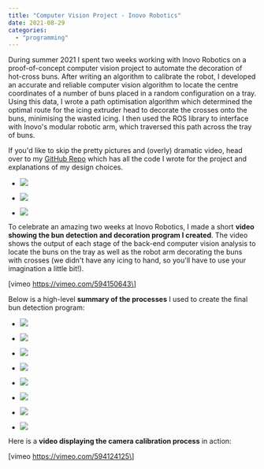 ```yaml
---
title: "Computer Vision Project - Inovo Robotics"
date: 2021-08-29
categories: 
  - "programming"
---
```


During summer 2021 I spent two weeks working with Inovo Robotics on a proof-of-concept computer vision project to automate the decoration of hot-cross buns. After writing an algorithm to calibrate the robot, I developed an accurate and reliable computer vision algorithm to locate the centre coordinates of a number of buns placed in a random configuration on a tray. Using this data, I wrote a path optimisation algorithm which determined the optimal route for the icing extruder head to decorate the crosses onto the buns, minimising the wasted icing. I then used the ROS library to interface with Inovo's modular robotic arm, which traversed this path across the tray of buns.

If you'd like to skip the pretty pictures and (overly) dramatic video, head over to my [GitHub Repo](https://github.com/orlandoalexander/Computer-Vision-Project-Inovo-Robotics-Internship) which has all the code I wrote for the project and explanations of my design choices.

- ![](images/20210827_164937-1.jpg)
    
- ![](images/mvimg_20210827_150131-e1630240420475.jpg)
    
- ![](images/mvimg_20210827_151134-1.jpg)
    

To celebrate an amazing two weeks at Inovo Robotics, I made a short **video showing the bun detection and decoration program I created**. The video shows the output of each stage of the back-end computer vision analysis to locate the buns on the tray as well as the robot arm decorating the buns with crosses (we didn't have any icing to hand, so you'll have to use your imagination a little bit!).

\[vimeo https://vimeo.com/594150643\]

Below is a high-level **summary of the processes** I used to create the final bun detection program:

- ![](images/slide1.jpg)
    
- ![](images/slide2.jpg)
    
- ![](images/slide3.jpg)
    
- ![](images/slide4.jpg)
    
- ![](images/slide5.jpg)
    
- ![](images/slide6.jpg)
    
- ![](images/slide7.jpg)
    
- ![](images/slide8.jpg)
    

Here is a **video displaying the camera calibration process** in action:

\[vimeo https://vimeo.com/594124125\]
